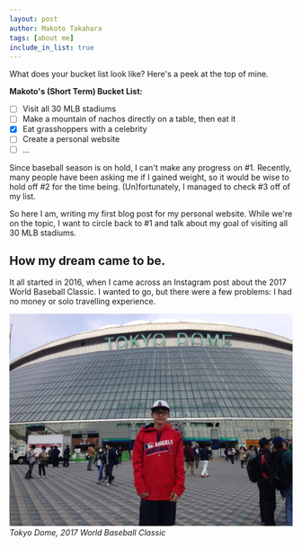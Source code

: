 ```yaml
---
layout: post
author: Makoto Takahara
tags: [about me]
include_in_list: true
---
```


What does your bucket list look like? Here's a peek at the top of mine.

**Makoto's (Short Term) Bucket List:**
- [ ] Visit all 30 MLB stadiums
- [ ] Make a mountain of nachos directly on a table, then eat it
- [X] Eat grasshoppers with a celebrity
- [ ] Create a personal website
- [ ]  ...

Since baseball season is on hold, I can't make any progress on #1. 
Recently, many people have been asking me if I gained weight, so it would be wise to hold off #2 for the time being.
(Un)fortunately, I managed to check #3 off of my list.

So here I am, writing my first blog post for my personal website. 
While we're on the topic, I want to circle back to #1 and talk about my goal of visiting all 30 MLB stadiums.

## How my dream came to be. 
It all started in 2016, when I came across an Instagram post about the 2017 World Baseball Classic. I wanted to go, but there were a few problems: I had no money or solo travelling experience.

![WBC 2017](/images/IMG_6648.jpeg)
*Tokyo Dome, 2017 World Baseball Classic*
